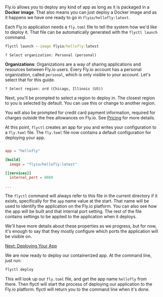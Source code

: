 Fly.io allows you to deploy any kind of app as long as it is packaged in a **Docker image**. That also means you can just deploy a Docker image and as it happens we have one ready to go in `flyio/hellofly:latest`. 

Each Fly.io application needs a `fly.toml` file to tell the system how we'd like to deploy it. That file can be automatically generated with the `flyctl launch` command. 

```cmd
flyctl launch --image flyio/hellofly:latest
```
```output 
? Select organization: Personal (personal)
```
**Organizations**: Organizations are a way of sharing applications and resources between Fly.io users. Every Fly.io account has a personal organization, called `personal`, which is only visible to your account. Let's select that for this guide.

```output
? Select region: ord (Chicago, Illinois (US))
```
Next, you'll be prompted to select a region to deploy in. The closest region to you is selected by default. You can use this or change to another region. 


<div class="callout">

You will also be prompted for credit card payment information, required for charges outside the free allowances on Fly.io. See [Pricing](/docs/about/pricing) for more details.

</div>

At this point, `flyctl` creates an app for you and writes your configuration to a `fly.toml` file. The `fly.toml` file now contains a default configuration for deploying your app.

```toml

app = "hellofly"

[build]
  image = "flyio/hellofly:latest"

[[services]]
  internal_port = 8080

...
```

The `flyctl` command will always refer to this file in the current directory if it exists, specifically for the `app` name value at the start. That name will be used to identify the application on the Fly.io platform. You can also see how the app will be built and that internal port setting. The rest of the file contains settings to be applied to the application when it deploys. 

We'll have more details about these properties as we progress, but for now, it's enough to say that they mostly configure which ports the application will be visible on.

[Next: Deploying Your App](/docs/hands-on/deploy-app/)


We are now ready to deploy our containerized app. At the command line, just run:

```cmd
flyctl deploy
```

This will look up our `fly.toml` file, and get the app name `hellofly` from there. Then flyctl will start the process of deploying our application to the Fly.io platform. flyctl will return you to the command line when it's done.
